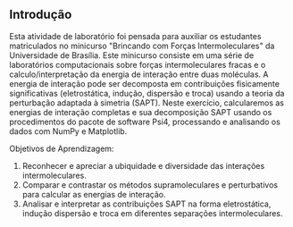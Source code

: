 
## Introdução 
Esta atividade de laboratório foi pensada para auxiliar os estudantes matriculados no minicurso "Brincando com Forças Intermoleculares" da Universidade de Brasília. Este minicurso consiste em uma série de laboratórios computacionais sobre forças intermoleculares fracas e o calculo/interpretação da energia de interação entre duas moléculas.
A energia de interação pode ser decomposta em contribuições fisicamente significativas (eletrostática, indução, dispersão e troca) usando a teoria da perturbação adaptada à simetria (SAPT). Neste exercício, calcularemos as energias de interação completas e sua decomposição SAPT usando os procedimentos do pacote de software Psi4, processando e analisando os dados com NumPy e Matplotlib.

Objetivos de Aprendizagem:
1. Reconhecer e apreciar a ubiquidade e diversidade das interações intermoleculares.
2. Comparar e contrastar os métodos supramoleculares e perturbativos para calcular as energias de interação.
3. Analisar e interpretar as contribuições SAPT na forma eletrostática, indução dispersão e troca em diferentes separações intermoleculares.

